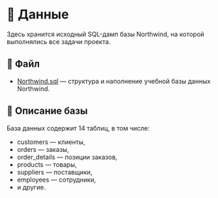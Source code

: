 
# 📂 Данные

Здесь хранится исходный SQL-дамп базы Northwind, на которой выполнялись все задачи проекта.

## 📄 Файл
- [Northwind.sql](northwind.sql.txt) — структура и наполнение учебной базы данных Northwind.

## 🔎 Описание базы
База данных содержит 14 таблиц, в том числе:
- customers — клиенты,
- orders — заказы,
- order_details — позиции заказов,
- products — товары,
- suppliers — поставщики,
- employees — сотрудники,
- и другие.

